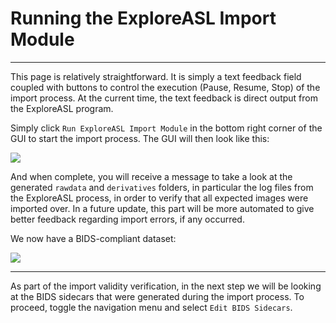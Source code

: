 # Running the ExploreASL Import Module

---

This page is relatively straightforward. It is simply a text feedback field coupled with buttons to control the execution (Pause, Resume, Stop) of the import process. At the current time, the text feedback is direct output from the ExploreASL program.

Simply click `Run ExploreASL Import Module` in the bottom right corner of the GUI to start the import process. The GUI will then look like this:

<img src="../../../assets/img/Tutorial/Import/4_Run_Import_Module/Import_RunImportModule_Controls.png" />

And when complete, you will receive a message to take a look at the generated `rawdata` and `derivatives` folders, in particular the log files from the ExploreASL process, in order to verify that all expected images were imported over. In a future update, this part will be more automated to give better feedback regarding import errors, if any occurred.

We now have a BIDS-compliant dataset:

<img src="../../../assets/img/Tutorial/Import/4_Run_Import_Module/Import_RunImportModule_FinishedRun.png" />

---

As part of the import validity verification, in the next step we will be looking at the BIDS sidecars that were generated during the import process. To proceed, toggle the navigation menu and select `Edit BIDS Sidecars`.